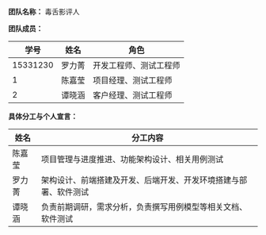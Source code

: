 **团队名称：** 毒舌影评人

**团队成员：**

| 学号 | 姓名 | 角色 |
| ---- | ---- | ---- |
| 15331230 | 罗力菁 | 开发工程师、测试工程师 |
| 1 | 陈嘉莹 | 项目经理、测试工程师 |
| 2 | 谭晓涵 | 客户经理、测试工程师 |


**具体分工与个人宣言：**

| 姓名 | 分工内容 |
| ---- | -------- |
| 陈嘉莹 | 项目管理与进度推进、功能架构设计、相关用例测试 |
| 罗力菁 | 架构设计、前端搭建及开发、后端开发、开发环境搭建与部署、软件测试 |
| 谭晓涵 | 负责前期调研，需求分析，负责撰写用例模型等相关文档、软件测试 |
